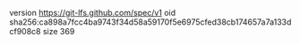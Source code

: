 version https://git-lfs.github.com/spec/v1
oid sha256:ca898a7fcc4ba9743f34d58a59170f5e6975cfed38cb174657a7a133dcf908c8
size 369
